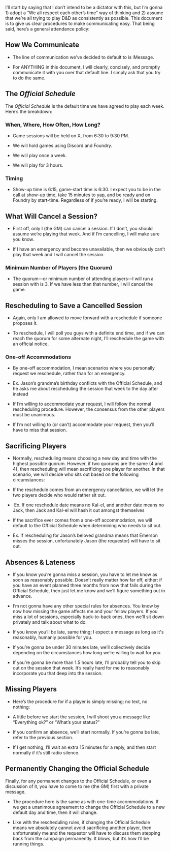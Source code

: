 
I’ll start by saying that I don’t intend to be a dictator with this, but I’m gonna 1) adopt a “We all respect each other’s time” way of thinking and 2) assume that we’re all trying to play D&D as consistently as possible. This document is to give us clear procedures to make communicating easy. That being said, here’s a general attendance policy:

## How We Communicate

- The line of communication we’ve decided to default to is iMessage.
    
- For ANYTHING in this document, I will clearly, concisely, and promptly communicate it with you over that default line. I simply ask that you try to do the same.
    

## The *Official Schedule*

The *Official Schedule* is the default time we have agreed to play each week. Here’s the breakdown:

### When, Where, How Often, How Long?

- Game sessions will be held on X, from 6:30 to 9:30 PM.
    
- We will hold games using Discord and Foundry.
    
- We will play once a week.
    
- We will play for 3 hours. 
    

### Timing

- Show-up time is 6:15, game-start time is 6:30. I expect you to be in the call at show-up time, take 15 minutes to yap, and be ready and on Foundry by start-time. Regardless of if you’re ready, I will be starting.
    

## What Will Cancel a Session?

- First off, only I (the GM) can cancel a session. If I don’t, you should assume we’re playing that week. And if I’m cancelling, I will make sure you know.
    
- If I have an emergency and become unavailable, then we obviously can’t play that week and I will cancel the session.
    

### Minimum Number of Players (the Quorum)

- The quorum—or minimum number of attending players—I will run a session with is 3. If we have less than that number, I will cancel the game.
    

  
  

## Rescheduling to Save a Cancelled Session

- Again, only I am allowed to move forward with a reschedule if someone proposes it.
    

- To reschedule, I will poll you guys with a definite end time, and if we can reach the quorum for some alternate night, I’ll reschedule the game with an official notice.
    

### One-off Accommodations

- By one-off accommodation, I mean scenarios where you personally request we reschedule, rather than for an emergency.
    

- Ex. Jason’s grandma’s birthday conflicts with the Official Schedule, and he asks me about rescheduling the session that week to the day after instead
    

- If I’m willing to accommodate your request, I will follow the normal rescheduling procedure. However, the consensus from the other players must be unanimous.
    
- If I’m not willing to (or can’t) accommodate your request, then you’ll have to miss that session.
    

  

## Sacrificing Players

- Normally, rescheduling means choosing a new day and time with the highest possible quorum. However, if two quorums are the same (4 and 4), then rescheduling will mean sacrificing one player for another. In that scenario, we will decide who sits out based on the following circumstances:
    

- If the reschedule comes from an emergency cancellation, we will let the two players decide who would rather sit out.
    

-  Ex. If one reschedule date means no Kal-el, and another date means no Jack, then Jack and Kal-el will hash it out amongst themselves
    

- If the sacrifice ever comes from a one-off accommodation, we will default to the Official Schedule when determining who needs to sit out. 
    

- Ex. If rescheduling for Jason’s beloved grandma means that Emerson misses the session, unfortunately Jason (the requestor) will have to sit out. 
    

## Absences & Lateness

- If you know you’re gonna miss a session, you have to let me know as soon as reasonably possible. Doesn’t really matter how far off, either: if you have an event planned three months from now that falls during the Official Schedule, then just let me know and we’ll figure something out in advance.
    

- I’m not gonna have any other special rules for absences. You know by now how missing the game affects me and your fellow players. If you miss a lot of sessions, especially back-to-back ones, then we’ll sit down privately and talk about what to do.
    

- If you know you’ll be late, same thing; I expect a message as long as it's reasonably, humanly possible for you.
    

- If you’re gonna be under 30 minutes late, we’ll collectively decide depending on the circumstances how long we’re willing to wait for you.
    
- If you’re gonna be more than 1.5 hours late, I’ll probably tell you to skip out on the session that week. It’s really hard for me to reasonably incorporate you that deep into the session.
    

  

## Missing Players

- Here’s the procedure for if a player is simply missing; no text, no nothing:
    

- A little before we start the session, I will shoot you a message like “Everything ok?” or “What’s your status?” 
    
- If you confirm an absence, we’ll start normally. If you’re gonna be late, refer to the previous section.
    
- If I get nothing, I’ll wait an extra 15 minutes for a reply, and then start normally if it’s still radio silence.
    

## Permanently Changing the Official Schedule

Finally, for any permanent changes to the Official Schedule, or even a discussion of it, you have to come to me (the GM) first with a private message.

- The procedure here is the same as with one-time accommodations. If we get a unanimous agreement to change the Official Schedule to a new default day and time, then it will change.
    
- Like with the rescheduling rules, if changing the Official Schedule means we absolutely cannot avoid sacrificing another player, then unfortunately me and the requestor will have to discuss them stepping back from the campaign permanently. It blows, but it’s how I’ll be running things.
    
